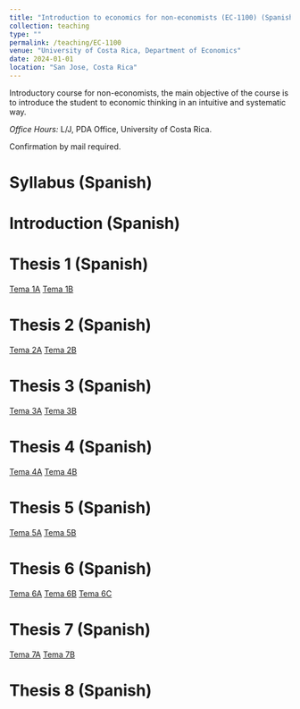 ```yaml
---
title: "Introduction to economics for non-economists (EC-1100) (Spanish)"
collection: teaching
type: ""
permalink: /teaching/EC-1100
venue: "University of Costa Rica, Department of Economics"
date: 2024-01-01
location: "San Jose, Costa Rica"
---
```


Introductory course for non-economists, the main objective of the course is to introduce the student to economic thinking in an intuitive and systematic way.

*Office Hours:* L/J, PDA Office, University of Costa Rica. 

Confirmation by mail required. 

Syllabus (Spanish)
======

Introduction (Spanish)
======

Thesis 1 (Spanish)
======

[Tema 1A](https://drive.google.com/file/d/1c44zjo6aPJrnC7Yse47Xzkn4_PXwBudi/view?usp=sharing)
[Tema 1B](https://drive.google.com/file/d/1dbtHKcYGiQFMgRYYFdbbcrdOLUJ7032j/view?usp=sharing)

Thesis 2 (Spanish)
======

[Tema 2A]()
[Tema 2B]()

Thesis 3 (Spanish)
======

[Tema 3A]()
[Tema 3B]()



Thesis 4 (Spanish)
======

[Tema 4A]()
[Tema 4B]()

Thesis 5 (Spanish)
======

[Tema 5A]()
[Tema 5B]()

Thesis 6 (Spanish)
======

[Tema 6A]()
[Tema 6B]()
[Tema 6C]()

Thesis 7 (Spanish)
======

[Tema 7A]()
[Tema 7B]()

Thesis 8 (Spanish)
======

